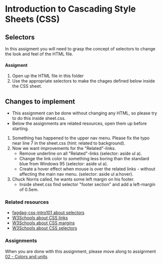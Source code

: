 # Introduction to Cascading Style Sheets (CSS)

## Selectors
In this assigment you will need to grasp the concept of selectors to change the look and feel of the HTML file. 

#### Assigment
1. Open up the HTML file in this folder
2. Use the appropriate selectors to make the chages defined below inside the CSS sheet.


## Changes to implement
* This assignment can be done without changing any HTML, so please try to do this inside sheet.css.
* Below the assignments are related resources, open them up before starting.

1. Something has happened to the upper nav menu. Please fix the typo near line 7 in the sheet.css (hint: related to background).
2. Now we want improvements for the "Related"-links.
   * Remove underline on all "Related"-links (selector: aside ul a).
   * Change the link color to something less boring than the standard blue from Windows 95 (selector: aside ul a).
   * Create a hover effect when mouse is over the related links - without affecting the main nav menu. (selector: aside ul a:hover).
3. Chuck Norris called, he wants some left margin on his footer.
   * Inside sheet.css find selector "footer section" and add a left-margin of 0.5em.

### Related resources

* [fagdag-css-intro101 about selectors](https://github.com/Sonat-Consulting/fagdag-css-intro101/blob/main/README.md)
* [W3Schools about CSS links](https://www.w3schools.com/css/css_link.asp) 
* [W3Schools about CSS margins](https://www.w3schools.com/css/css_margin.asp)  
* [W3Schools about CSS selectors](https://www.w3schools.com/cssref/css_selectors.asp)  

### Assignments
When you are done with this assignment, please move along to assignment [02 - Colors and units](https://github.com/Sonat-Consulting/fagdag-css-intro101/tree/main/assignments/02-colors-and-units).
